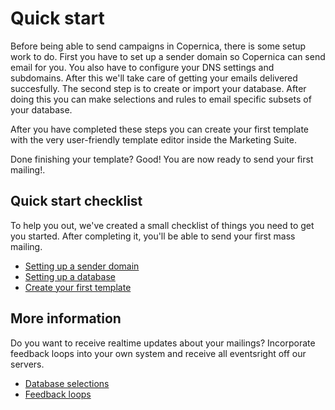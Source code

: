 # Quick start

Before being able to send campaigns in Copernica, there is some setup work
to do. First you have to set up a sender domain so Copernica can send email 
for you. You also have to configure your DNS settings and subdomains. 
After this we'll take care of getting your emails delivered succesfully. 
The second step is to create or import your database. After doing this 
you can make selections and rules to email specific subsets of your database.

After you have completed these steps you can create your first template with 
the very user-friendly template editor inside the Marketing Suite.

Done finishing your template? Good! You are now ready to send your first 
mailing!.


## Quick start checklist

To help you out, we've created a small checklist of things you need to 
get you started. After completing it, you'll be able to send your first 
mass mailing.

- [Setting up a sender domain](./quick-sender-domain-guide)
- [Setting up a database](./quick-database-guide)
- [Create your first template](./quick-mailing-guide)


## More information

Do you want to receive realtime updates about your mailings? Incorporate
feedback loops into your own system and receive all eventsright off our
servers.

* [Database selections](./selections-introduction)
* [Feedback loops](./feedback-loops)
